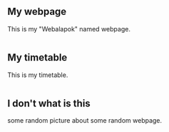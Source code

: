 <!DOCTYPE html>
<html lang="en">

<head>
    <meta charset="UTF-8">
    <meta http-equiv="X-UA-Compatible" content="IE=edge">
    <meta name="viewport" content="width=device-width, initial-scale=1.0">
    <title>Cards</title>
    <link rel="stylesheet" href="cards.css">
</head>

<body>
    <div class="card">
        <img src="M:\PROGIALAPOK\1_WEBSZERKESZTÉS\Cards\minta1.png" alt="">
        <div class="card-text">
            <h2>My webpage</h2>
            <p>This is my "Webalapok" named webpage. </p>
        </div>
    </div>
    <div class="card">
        <img src="Órarend.png" alt="">
        <div class="card-text">
            <h2>My timetable</h2>
            <p>This is my timetable. </p>
        </div>
    </div>
    <div class="card">
        <img src="M:\PROGIALAPOK\1_WEBSZERKESZTÉS\Cards\minta2.png" alt="">
        <div class="card-text">
            <h2>I don't what is this</h2>
            <p>some random picture about some random webpage. </p>
        </div>
    </div>
</body>

</html>
